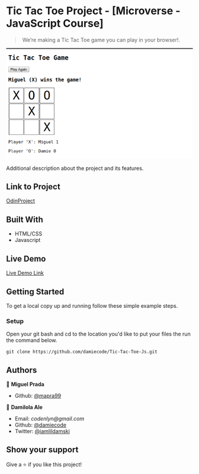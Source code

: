 # Tic Tac Toe Project - [Microverse - JavaScript Course]

> ​ We’re making a Tic Tac Toe game you can play in your browser!.

![screenshot](TicTacToe.png )

Additional description about the project and its features.

## Link to Project
[OdinProject](https://www.theodinproject.com/courses/javascript/lessons/tic-tac-toe-javascript)

## Built With

- HTML/CSS
- Javascript

## Live Demo

[Live Demo Link](https://rawcdn.githack.com/damiecode/Tic-Tac-Toe-Js/ae91a6112a67103254fe556cf2b11d5712f1b1b1/index.html )


## Getting Started

To get a local copy up and running follow these simple example steps.

### Setup

Open your git bash and cd to the location you'd like to put your files the run the command below.

```console
git clone https://github.com/damiecode/Tic-Tac-Toe-Js.git
```

## Authors

👤 **Miguel Prada**

- Github: [@mapra99](https://github.com/mapra99)

👤 **Damilola Ale**

- Email: _codenlyn@gmail.com_
- Github: [@damiecode](https://github.com/damiecode)
- Twitter: [@iamlildamski](https://twitter.com/iamlildamski)

## Show your support

Give a ⭐️ if you like this project!
